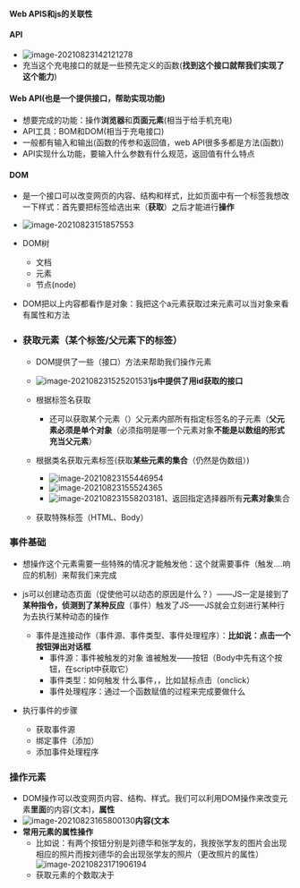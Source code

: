 #### Web APIS和js的关联性

#### API

- ![image-20210823142121278](C:\Users\wenyi.lu\AppData\Roaming\Typora\typora-user-images\image-20210823142121278.png)
- 充当这个充电接口的就是一些预先定义的函数(**找到这个接口就帮我们实现了这个能力**)

#### Web API(也是一个提供接口，帮助实现功能)

- 想要完成的功能：操作**浏览器**和**页面元素**(相当于给手机充电)
- API工具：BOM和DOM(相当于充电接口)
- 一般都有输入和输出(函数的传参和返回值，web API很多多都是方法(函数))
- API实现什么功能，要输入什么参数有什么规范，返回值有什么特点

#### DOM

- 是一个接口可以改变网页的内容、结构和样式，比如页面中有一个标签我想改一下样式：首先要把标签给选出来（**获取**）之后才能进行**操作**

- ![image-20210823151857553](C:\Users\wenyi.lu\AppData\Roaming\Typora\typora-user-images\image-20210823151857553.png)

- DOM树

  - 文档
  - 元素
  - 节点(node)

- DOM把以上内容都看作是对象：我把这个a元素获取过来元素可以当对象来看有属性和方法

- ### **获取元素**（某个标签/父元素下的标签）

  - DOM提供了一些（接口）方法来帮助我们操作元素
  - ![image-20210823152520153](C:\Users\wenyi.lu\AppData\Roaming\Typora\typora-user-images\image-20210823152520153.png)1**js中提供了用id获取的接口**

  - 根据标签名获取
    - 还可以获取某个元素（）父元素内部所有指定标签名的子元素（**父元素必须是单个对象**（必须指明是哪一个元素对象**不能是以数组的形式充当父元素**）
  - 根据类名获取元素标签(获取**某些元素的集合**（仍然是伪数组）)
    -  ![image-20210823155446954](C:\Users\wenyi.lu\AppData\Roaming\Typora\typora-user-images\image-20210823155446954.png)
    - ![image-20210823155524365](C:\Users\wenyi.lu\AppData\Roaming\Typora\typora-user-images\image-20210823155524365.png)
    - ![image-20210823155820318](C:\Users\wenyi.lu\AppData\Roaming\Typora\typora-user-images\image-20210823155820318.png)1、返回指定选择器所有**元素对象**集合
  - 获取特殊标签（HTML、Body）

### 事件基础

- 想操作这个元素需要一些特殊的情况才能触发他：这个就需要事件（触发....响应的机制）来帮我们来完成

- js可以创建动态页面（促使他可以动态的原因是什么？）——JS一定是接到了**某种指令，侦测到了某种反应**（事件）触发了JS——JS就会立刻进行某种行为去执行某种动态的操作
  - 事件是连接动作（事件源、事件类型、事件处理程序）：**比如说：点击一个按钮弹出对话框**
    - 事件源：事件被触发的对象  谁被触发——按钮（Body中先有这个按钮，在script中获取它）
    - 事件类型：如何触发  什么事件，，比如鼠标点击（onclick）
    - 事件处理程序：通过一个函数赋值的过程来完成要做什么
- 执行事件的步骤
  - 获取事件源
  - 绑定事件（添加）
  - 添加事件处理程序

### 操作元素

- DOM操作可以改变网页内容、结构、样式。我们可以利用DOM操作来改变元素**里面**的内容(文本)，**属性**
- ![image-20210823165800130](C:\Users\wenyi.lu\AppData\Roaming\Typora\typora-user-images\image-20210823165800130.png)**内容(文本**
- **常用元素的属性操作**
  - 比如说：有两个按钮分别是刘德华和张学友的，我按张学友的图片会出现相应的照片而按刘德华的会出现张学友的照片（更改照片的属性）![image-20210823171906194](C:\Users\wenyi.lu\AppData\Roaming\Typora\typora-user-images\image-20210823171906194.png)
  - 获取元素的个数取决于
